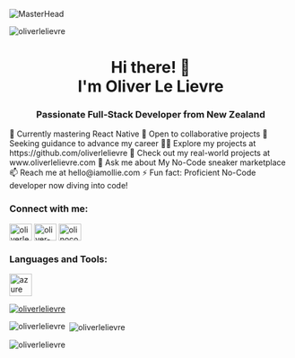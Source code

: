 ![MasterHead](https://www.conceptseating.com/wp-content/uploads/2021/01/Market-Programming-Banner-800x320.jpg)

<p align="left"> <img src="https://komarev.com/ghpvc/?username=oliverlelievre&label=Profile%20views&color=0e75b6&style=flat" alt="oliverlelievre" /> </p>
<h1 align="center">Hi there! 👋<br> I'm Oliver Le Lievre</h1>
<h3 align="center">Passionate Full-Stack Developer from New Zealand</h3>
🌱 Currently mastering React Native
👯 Open to collaborative projects
🤝 Seeking guidance to advance my career
👨‍💻 Explore my projects at https://github.com/oliverlelievre
📝 Check out my real-world projects at www.oliverlelievre.com
💬 Ask me about My No-Code sneaker marketplace
📫 Reach me at hello@iamollie.com
⚡ Fun fact: Proficient No-Code developer now diving into code!
<h3 align="left">Connect with me:</h3>
<p align="left">
<a href="https://twitter.com/oliverlelievre" target="blank"><img align="center" src="https://raw.githubusercontent.com/rahuldkjain/github-profile-readme-generator/master/src/images/icons/Social/twitter.svg" alt="oliverlelievre" height="30" width="40" /></a>
<a href="https://linkedin.com/in/oliver-l-42a47971" target="blank"><img align="center" src="https://raw.githubusercontent.com/rahuldkjain/github-profile-readme-generator/master/src/images/icons/Social/linked-in-alt.svg" alt="oliver-l-42a47971" height="30" width="40" /></a>
<a href="https://www.youtube.com/c/olinocode" target="blank"><img align="center" src="https://raw.githubusercontent.com/rahuldkjain/github-profile-readme-generator/master/src/images/icons/Social/youtube.svg" alt="olinocode" height="30" width="40" /></a>
</p>
<h3 align="left">Languages and Tools:</h3>
<p align="left">
  <a href="https://azure.microsoft.com/en-in/" target="_blank" rel="noreferrer"> <img src="https://www.vectorlogo.zone/logos/microsoft_azure/microsoft_azure-icon.svg" alt="azure" width="40" height="40"/> </a>
  <!-- Add more icons as needed -->
</p>
<p align="left"> <a href="https://github.com/ryo-ma/github-profile-trophy"><img src="https://github-profile-trophy.vercel.app/?username=oliverlelievre" alt="oliverlelievre" /></a> </p>
<p><img align="left" src="https://github-readme-stats.vercel.app/api/top-langs?username=oliverlelievre&show_icons=true&locale=en&layout=compact" alt="oliverlelievre" /></p>
<p>&nbsp;<img align="center" src="https://github-readme-stats.vercel.app/api?username=oliverlelievre&show_icons=true&locale=en" alt="oliverlelievre" /></p>
<p><img align="center" src="https://github-readme-streak-stats.herokuapp.com/?user=oliverlelievre&" alt="oliverlelievre" /></p>

